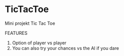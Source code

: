 # TicTacToe
Mini projekt Tic Tac Toe

FEATURES

1. Option of player vs player
2. You can also try your chances vs the AI if you dare
